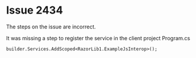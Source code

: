 # Issue 2434

The steps on the issue are incorrect.

It was missing a step to register the service in the client project Program.cs

```
builder.Services.AddScoped<RazorLib1.ExampleJsInterop>();
```